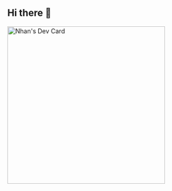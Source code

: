## Hi there 👋

<a href="https://app.daily.dev/itsnhan"><img src="https://api.daily.dev/devcards/v2/msOl3VctwmKhUPT3xUTPM.png?r=qio" width="356" alt="Nhan's Dev Card"/></a>

